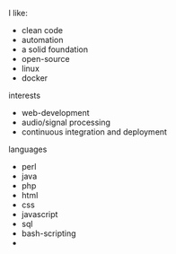 I like:
- clean code
- automation
- a solid foundation
- open-source
- linux
- docker

interests
- web-development
- audio/signal processing
- continuous integration and deployment

languages
- perl
- java
- php
- html
- css
- javascript
- sql
- bash-scripting
- 
